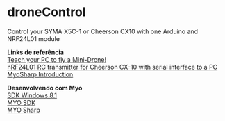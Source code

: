 # droneControl
Control your SYMA X5C-1 or Cheerson CX10 with one Arduino and NRF24L01 module

**Links de referência**   
[Teach your PC to fly a Mini-Drone!](https://www.makehardware.com/2016/04/24/teach-your-pc-to-fly-a-mini-drone/)   
[nRF24L01 RC transmitter for Cheerson CX-10 with serial interface to a PC](https://github.com/perrytsao/nrf24_cx10_pc)   
[MyoSharp Introduction](https://elbruno.com/2016/07/20/myo-myosharp-a-c-sdk-implementation-for-the-myo-armband/)   

**Desenvolvendo com Myo**   
[SDK Windows 8.1](https://developer.microsoft.com/pt-br/windows/downloads/windows-8-1-sdk)   
[MYO SDK](https://developer.thalmic.com/start/)   
[MYO Sharp](https://github.com/tayfuzun/MyoSharp)   
